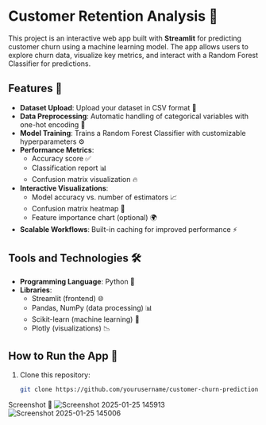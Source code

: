 # Customer Retention Analysis 🚀

This project is an interactive web app built with **Streamlit** for predicting customer churn using a machine learning model. The app allows users to explore churn data, visualize key metrics, and interact with a Random Forest Classifier for predictions.

## Features 🌟
- **Dataset Upload**: Upload your dataset in CSV format 📂
- **Data Preprocessing**: Automatic handling of categorical variables with one-hot encoding 🔄
- **Model Training**: Trains a Random Forest Classifier with customizable hyperparameters ⚙️
- **Performance Metrics**: 
  - Accuracy score ✅
  - Classification report 📊
  - Confusion matrix visualization 🔥
- **Interactive Visualizations**: 
  - Model accuracy vs. number of estimators 📈
  - Confusion matrix heatmap 🧠
  - Feature importance chart (optional) 🌍
- **Scalable Workflows**: Built-in caching for improved performance ⚡

## Tools and Technologies 🛠️
- **Programming Language**: Python 🐍
- **Libraries**:
  - Streamlit (frontend) 🌐
  - Pandas, NumPy (data processing) 📊
  - Scikit-learn (machine learning) 🤖
  - Plotly (visualizations) 📉

## How to Run the App 🚀
1. Clone this repository:
   ```bash
   git clone https://github.com/yourusername/customer-churn-prediction.git
Screenshot 📸
![Screenshot 2025-01-25 145913](https://github.com/user-attachments/assets/cdb14ea8-86a9-4cae-82a6-3a5ed92f8ba6)![Screenshot 2025-01-25 145006](https://github.com/user-attachments/assets/e73b6639-ee5e-4437-886d-b4ab3b67024c)






